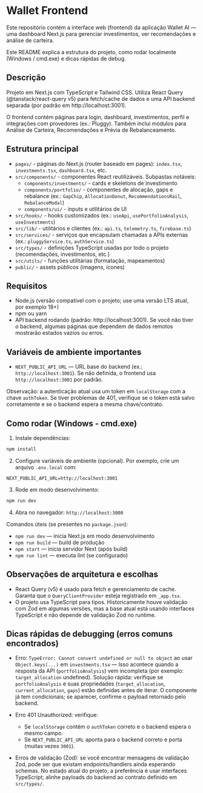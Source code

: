# Wallet Frontend

Este repositório contém a interface web (frontend) da aplicação Wallet AI — uma dashboard Next.js para gerenciar investimentos, ver recomendações e análise de carteira.

Este README explica a estrutura do projeto, como rodar localmente (Windows / cmd.exe) e dicas rápidas de debug.

## Descrição

Projeto em Next.js com TypeScript e Tailwind CSS. Utiliza React Query (@tanstack/react-query v5) para fetch/cache de dados e uma API backend separada (por padrão em http://localhost:3001).

O frontend contém páginas para login, dashboard, investimentos, perfil e integrações com provedores (ex.: Pluggy). Também inclui módulos para Análise de Carteira, Recomendações e Prévia de Rebalanceamento.

## Estrutura principal

- `pages/` - páginas do Next.js (router baseado em pages): `index.tsx`, `investments.tsx`, `dashboard.tsx`, etc.
- `src/components/` - componentes React reutilizáveis. Subpastas notáveis:
  - `components/investments/` - cards e skeletons de investimento
  - `components/portfolio/` - componentes de alocação, gaps e rebalance (ex.: `GapChip`, `AllocationDonut`, `RecommendationsRail`, `RebalanceModal`)
  - `components/ui/` - inputs e utilitários de UI
- `src/hooks/` - hooks customizados (ex.: `useApi`, `usePortfolioAnalysis`, `useInvestments`)
- `src/lib/` - utilitários e clientes (ex.: `api.ts`, `telemetry.ts`, `firebase.ts`)
- `src/services/` - serviços que encapsulam chamadas a APIs externas (ex.: `pluggyService.ts`, `authService.ts`)
- `src/types/` - definições TypeScript usadas por todo o projeto (recomendações, investimentos, etc.)
- `src/utils/` - funções utilitárias (formatação, mapeamentos)
- `public/` - assets públicos (imagens, ícones)

## Requisitos

- Node.js (versão compatível com o projeto; use uma versão LTS atual, por exemplo 18+)
- npm ou yarn
- API backend rodando (padrão: http://localhost:3001). Se você não tiver o backend, algumas páginas que dependem de dados remotos mostrarão estados vazios ou erros.

## Variáveis de ambiente importantes

- `NEXT_PUBLIC_API_URL` — URL base do backend (ex.: `http://localhost:3001`). Se não definida, o frontend usa `http://localhost:3001` por padrão.

Observação: a autenticação atual usa um token em `localStorage` com a chave `authToken`. Se tiver problemas de 401, verifique se o token está salvo corretamente e se o backend espera a mesma chave/contrato.

## Como rodar (Windows - cmd.exe)

1. Instale dependências:

```cmd
npm install
```

2. Configure variáveis de ambiente (opcional). Por exemplo, crie um arquivo `.env.local` com:

```
NEXT_PUBLIC_API_URL=http://localhost:3001
```

3. Rode em modo desenvolvimento:

```cmd
npm run dev
```

4. Abra no navegador: `http://localhost:3000`

Comandos úteis (se presentes no `package.json`):

- `npm run dev` — inicia Next.js em modo desenvolvimento
- `npm run build` — build de produção
- `npm start` — inicia servidor Next (após build)
- `npm run lint` — executa lint (se configurado)

## Observações de arquitetura e escolhas

- React Query (v5) é usado para fetch e gerenciamento de cache. Garanta que o `QueryClientProvider` esteja registrado em `_app.tsx`.
- O projeto usa TypeScript para tipos. Historicamente houve validação com Zod em algumas versões, mas a base atual está usando interfaces TypeScript e não depende de validação Zod no runtime.

## Dicas rápidas de debugging (erros comuns encontrados)

- Erro: `TypeError: Cannot convert undefined or null to object` ao usar `Object.keys(...)` em `investments.tsx` — Isso acontece quando a resposta da API (`portfolioAnalysis`) vem incompleta (por exemplo: `target_allocation` undefined). Solução rápida: verifique se `portfolioAnalysis` e suas propriedades (`target_allocation`, `current_allocation`, `gaps`) estão definidas antes de iterar. O componente já tem condicionais; se aparecer, confirme o payload retornado pelo backend.

- Erro 401 Unauthorized: verifique:

  - Se `localStorage` contém o `authToken` correto e o backend espera o mesmo campo.
  - Se `NEXT_PUBLIC_API_URL` aponta para o backend correto e porta (muitas vezes `3001`).

- Erros de validação (Zod): se você encontrar mensagens de validação Zod, pode ser que existam endpoints/handlers ainda esperando schemas. No estado atual do projeto, a preferência é usar interfaces TypeScript; alinhe payloads do backend ao contrato definido em `src/types/`.

